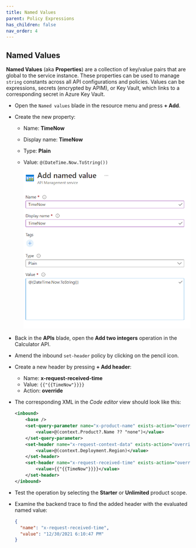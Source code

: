```yaml
---
title: Named Values
parent: Policy Expressions
has_children: false
nav_order: 4
---
```



## Named Values

**Named Values** (aka **Properties**) are a collection of key/value pairs that are global to the service instance. These properties can be used to manage `string` constants across all API configurations and policies. Values can be expressions, secrets (encrypted by APIM), or Key Vault, which links to a corresponding secret in Azure Key Vault.

- Open the `Named values` blade in the resource menu and press **+ Add**.
- Create the new property:
  - Name: **TimeNow**
  - Display name: **TimeNow**
  - Type: **Plain**
  - Value: `@(DateTime.Now.ToString())`

    ![APIM Named Values](../../assets/images/apim-named-values.png)

- Back in the **APIs** blade, open the **Add two integers** operation in the Calculator API. 
- Amend the inbound `set-header` policy by clicking on the pencil icon.
- Create a new header by pressing **+ Add header**:
  - Name: **x-request-received-time**
  - Value: `{{"{{TimeNow"}}}}`
  - Action: **override**  
- The corresponding XML in the *Code editor* view should look like this: 

  ```xml    
  <inbound>
      <base />
      <set-query-parameter name="x-product-name" exists-action="override">
          <value>@(context.Product?.Name ?? "none")</value>
      </set-query-parameter>
      <set-header name="x-request-context-data" exists-action="override">
          <value>@(context.Deployment.Region)</value>
      </set-header>
      <set-header name="x-request-received-time" exists-action="override">
          <value>{{"{{TimeNow"}}}}</value>
      </set-header>
  </inbound>
  ```

- Test the operation by selecting the **Starter** or **Unlimited** product scope. 
- Examine the backend trace to find the added header with the evaluated named value:

  ```json
  {
    "name": "x-request-received-time",
    "value": "12/30/2021 6:10:47 PM"
  }
  ```